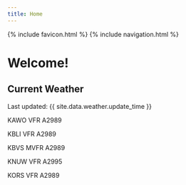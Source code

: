 ```yaml
---
title: Home
---
```

{% include favicon.html %}
{% include navigation.html %}
# Welcome!

## Current Weather

Last updated: {{ site.data.weather.update_time }}

KAWO VFR A2989

KBLI VFR A2989

KBVS MVFR A2989

KNUW VFR A2995

KORS VFR A2989


